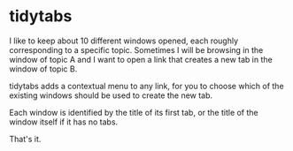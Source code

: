tidytabs
========

I like to keep about 10 different windows opened, each roughly corresponding to a specific topic. Sometimes I will be browsing in the window of topic A and I want to open a link that creates a new tab in the window of topic B.

tidytabs adds a contextual menu to any link, for you to choose which of the existing windows should be used to create the new tab.

Each window is identified by the title of its first tab, or the title of the window itself if it has no tabs.

That's it.
 

